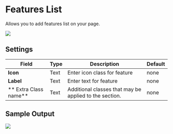 # Features List

Allows you to add features list on your page.

![](http://transvelo.github.io/docs/pizzaro/images/kc-features-list-setting.png)

## Settings

| Field | Type | Description | Default
| -- | -- | -- | -- |
| **Icon** | Text | Enter icon class for feature | none
| **Label** | Text | Enter text for feature | none
| ** Extra Class name** | Text | Additional classes that may be applied to the section. | none


## Sample Output

![](http://transvelo.github.io/docs/pizzaro/images/kc-features-list-output.png)

